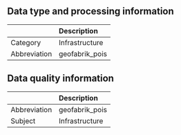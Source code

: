 ## Data type and processing information 

|              | Description    |
|:-------------|:---------------|
| Category     | Infrastructure |
| Abbreviation | geofabrik_pois |

## Data quality information 

|              | Description    |
|:-------------|:---------------|
| Abbreviation | geofabrik_pois |
| Subject      | Infrastructure |